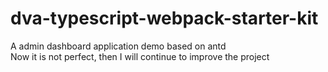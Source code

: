 # dva-typescript-webpack-starter-kit
A admin dashboard application demo based on antd   
Now it is not perfect, then I will continue to improve the project
